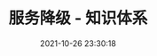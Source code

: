 ---
pageComponent: 
  name: Catalogue
  data: 
    path: 04.微服务/03.服务降级
    imgUrl: /img/catalogue/default.png
    description: 服务降级 - 目录页
title: 服务降级 - 知识体系
date: 2021-10-26 23:30:18
permalink: /service-degradation
sidebar: true
article: false
comment: false
editLink: false
---